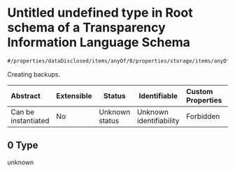 # Untitled undefined type in Root schema of a Transparency Information Language Schema

```txt
#/properties/dataDisclosed/items/anyOf/0/properties/storage/items/anyOf/0/properties/temporal#/properties/dataDisclosed/items/anyOf/0/properties/storage/items/anyOf/0/properties/temporal/examples/0/0
```

Creating backups.


| Abstract            | Extensible | Status         | Identifiable            | Custom Properties | Additional Properties | Access Restrictions | Defined In                                                           |
| :------------------ | ---------- | -------------- | ----------------------- | :---------------- | --------------------- | ------------------- | -------------------------------------------------------------------- |
| Can be instantiated | No         | Unknown status | Unknown identifiability | Forbidden         | Allowed               | none                | [tilt-schema.json\*](../out/tilt-schema.json "open original schema") |

## 0 Type

unknown
